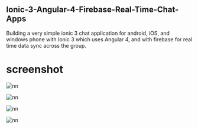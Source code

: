 
## Ionic-3-Angular-4-Firebase-Real-Time-Chat-Apps

Building a very simple ionic 3 chat application for android, iOS, and windows phone with Ionic 3 which uses Angular 4, and with firebase for real time data sync across the group.

# screenshot

![nn](https://user-images.githubusercontent.com/12325386/28227286-d80a31ca-690b-11e7-90f8-74461471be1e.JPG)

![nn](https://user-images.githubusercontent.com/12325386/28227320-00186060-690c-11e7-9e34-aa2aa4465dda.JPG)

![nn](https://user-images.githubusercontent.com/12325386/28227391-45e0bdfe-690c-11e7-80de-ce80374027f0.JPG)

![nn](https://user-images.githubusercontent.com/12325386/28227445-7ed5e58a-690c-11e7-8cbc-ef0b31413c58.JPG)
